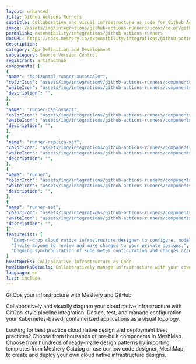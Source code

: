 ```yaml
---
layout: enhanced
title: Github Actions Runners
subtitle: Collaborative and visual infrastructure as code for Github Actions Runners
image: /assets/img/integrations/github-actions-runners/icons/color/github-actions-runners-color.svg
permalink: extensibility/integrations/github-actions-runners
docURL: https://docs.meshery.io/extensibility/integrations/github-actions-runners
description: 
category: App Definition and Development
subcategory: Source Version Control
registrant: artifacthub
components: [
{
"name": "horizontal-runner-autoscaler",
"colorIcon": "assets/img/integrations/github-actions-runners/components/horizontal-runner-autoscaler/icons/color/horizontal-runner-autoscaler-color.svg",
"whiteIcon": "assets/img/integrations/github-actions-runners/components/horizontal-runner-autoscaler/icons/white/horizontal-runner-autoscaler-white.svg",
"description": "",
},
{
"name": "runner-deployment",
"colorIcon": "assets/img/integrations/github-actions-runners/components/runner-deployment/icons/color/runner-deployment-color.svg",
"whiteIcon": "assets/img/integrations/github-actions-runners/components/runner-deployment/icons/white/runner-deployment-white.svg",
"description": "",
},
{
"name": "runner-replica-set",
"colorIcon": "assets/img/integrations/github-actions-runners/components/runner-replica-set/icons/color/runner-replica-set-color.svg",
"whiteIcon": "assets/img/integrations/github-actions-runners/components/runner-replica-set/icons/white/runner-replica-set-white.svg",
"description": "",
},
{
"name": "runner",
"colorIcon": "assets/img/integrations/github-actions-runners/components/runner/icons/color/runner-color.svg",
"whiteIcon": "assets/img/integrations/github-actions-runners/components/runner/icons/white/runner-white.svg",
"description": "",
},
{
"name": "runner-set",
"colorIcon": "assets/img/integrations/github-actions-runners/components/runner-set/icons/color/runner-set-color.svg",
"whiteIcon": "assets/img/integrations/github-actions-runners/components/runner-set/icons/white/runner-set-white.svg",
"description": "",
}]
featureList: [
  "Drag-n-drop cloud native infrastructure designer to configure, model, and deploy your workloads.",
  "Invite anyone to review and make changes to your private designs.",
  "Ongoing synchronization of Kubernetes configuration and changes across any number of clusters."
]
howItWorks: Collaborative Infrastructure as Code
howItWorksDetails: Collaboratively manage infrastructure with your coworkers synchronously sharing the same designs.
language: en
list: include
---
```

<p>
GitOps your infrastructure with Meshery and GitHub
</p>
<p>
    Collaboratively and visually diagram your cloud native infrastructure with GitOps-style pipeline integration. Design, test, and manage configuration your Kubernetes-based, containerized applications as a visual topology.
</p>
<p>
    Looking for best practice cloud native design and deployment best practices? Choose from thousands of pre-built components in MeshMap. Choose from hundreds of ready-made design patterns by importing templates from Meshery Catalog or use our low code designer, MeshMap, to create and deploy your own cloud native infrastructure designs.
</p>
